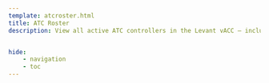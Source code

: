```yaml
---
template: atcroster.html
title: ATC Roster
description: View all active ATC controllers in the Levant vACC — including residents and visitors — along with their ratings and approved positions.


hide:
    - navigation
    - toc
---
```


